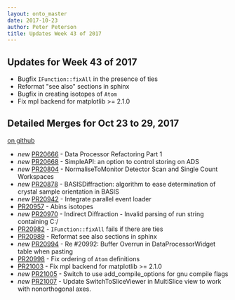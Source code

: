 ```yaml
---
layout: onto_master
date: 2017-10-23
author: Peter Peterson
title: Updates Week 43 of 2017
---
```

Updates for Week 43 of 2017
---------------------------
* Bugfix `IFunction::fixAll` in the presence of ties
* Reformat "see also" sections in sphinx
* Bugfix in creating isotopes of `Atom`
* Fix mpl backend for matplotlib >= 2.1.0

Detailed Merges for Oct 23 to 29, 2017
--------------------------------------
[on github](https://github.com/mantidproject/mantid/pulls?q=is%3Apr+merged%3A2017-10-24..2017-10-29)

* *new* [PR20666](https://github.com/mantidproject/mantid/pull/20666) - Data Processor Refactoring Part 1
* *new* [PR20668](https://github.com/mantidproject/mantid/pull/20668) - SimpleAPI: an option to control storing on ADS
* *new* [PR20804](https://github.com/mantidproject/mantid/pull/20804) - NormaliseToMonitor Detector Scan and Single Count Workspaces
* *new* [PR20878](https://github.com/mantidproject/mantid/pull/20878) - BASISDiffraction: algorithm to ease determination of crystal sample orientation in BASIS
* *new* [PR20942](https://github.com/mantidproject/mantid/pull/20942) - Integrate parallel event loader
* [PR20957](https://github.com/mantidproject/mantid/pull/20957) - Abins isotopes
* *new* [PR20970](https://github.com/mantidproject/mantid/pull/20970) - Indirect Diffraction - Invalid parsing of run string containing C:/
* [PR20982](https://github.com/mantidproject/mantid/pull/20982) - `IFunction::fixAll` fails if there are ties
* [PR20989](https://github.com/mantidproject/mantid/pull/20989) - Reformat see also sections in sphinx
* *new* [PR20994](https://github.com/mantidproject/mantid/pull/20994) - Re #20992: Buffer Overrun in DataProcessorWidget table when pasting
* [PR20998](https://github.com/mantidproject/mantid/pull/20998) - Fix ordering of `Atom` definitions
* [PR21003](https://github.com/mantidproject/mantid/pull/21003) - Fix mpl backend for matplotlib >= 2.1.0
* *new* [PR21005](https://github.com/mantidproject/mantid/pull/21005) - Switch to use add_compile_options for gnu compile flags
* *new* [PR21007](https://github.com/mantidproject/mantid/pull/21007) - Update SwitchToSliceViewer in MultiSlice view to work with nonorthogonal axes.
